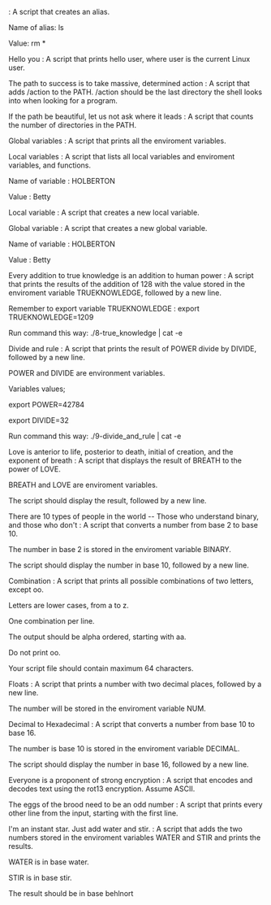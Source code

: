 
<o> : A script that creates an alias.

Name of alias: ls

Value: rm *

Hello you : A script that prints hello user, where user is the current Linux user.

The path to success is to take massive, determined action : A script that adds /action to the PATH. /action should be the last directory the shell looks into when looking for a program.

If the path be beautiful, let us not ask where it leads : A script that counts the number of directories in the PATH.

Global variables : A script that prints all the enviroment variables.

Local variables : A script that lists all local variables and enviroment variables, and functions.

Name of variable : HOLBERTON

Value : Betty

Local variable : A script that creates a new local variable.

Global variable : A script that creates a new global variable.

Name of variable : HOLBERTON

Value : Betty

Every addition to true knowledge is an addition to human power : A script that prints the results of the addition of 128 with the value stored in the enviroment variable TRUEKNOWLEDGE, followed by a new line.

Remember to export variable TRUEKNOWLEDGE : export TRUEKNOWLEDGE=1209

Run command this way: ./8-true_knowledge | cat -e

Divide and rule : A script that prints the result of POWER divide by DIVIDE, followed by a new line.

POWER and DIVIDE are environment variables.

Variables values;

export POWER=42784

export DIVIDE=32

Run command this way: ./9-divide_and_rule | cat -e

Love is anterior to life, posterior to death, initial of creation, and the exponent of breath : A script that displays the result of BREATH to the power of LOVE.

BREATH and LOVE are enviroment variables.

The script should display the result, followed by a new line.

There are 10 types of people in the world -- Those who understand binary, and those who don't : A script that converts a number from base 2 to base 10.

The number in base 2 is stored in the enviroment variable BINARY.

The script should display the number in base 10, followed by a new line.

Combination : A script that prints all possible combinations of two letters, except oo.

Letters are lower cases, from a to z.

One combination per line.

The output should be alpha ordered, starting with aa.

Do not print oo.

Your script file should contain maximum 64 characters.

Floats : A script that prints a number with two decimal places, followed by a new line.

The number will be stored in the enviroment variable NUM.

Decimal to Hexadecimal : A script that converts a number from base 10 to base 16.

The number is base 10 is stored in the enviroment variable DECIMAL.

The script should display the number in base 16, followed by a new line.

Everyone is a proponent of strong encryption : A script that encodes and decodes text using the rot13 encryption. Assume ASCII.

The eggs of the brood need to be an odd number : A script that prints every other line from the input, starting with the first line.

I'm an instant star. Just add water and stir. : A script that adds the two numbers stored in the enviroment variables WATER and STIR and prints the results.

WATER is in base water.

STIR is in base stir.

The result should be in base behlnort
